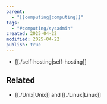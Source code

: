 ```yaml
---
parent:
  - "[[computing|computing]]"
tags:
  - "#computing/sysadmin"
created: 2025-04-22
modified: 2025-04-22
publish: true
---
```

- [[./self-hosting|self-hosting]]

## Related
- [[./Unix|Unix]] and [[./Linux|Linux]]